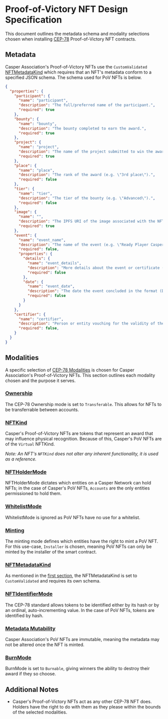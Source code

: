 # Proof-of-Victory NFT Design Specification
This document outlines the metadata schema and modality selections chosen when installing [CEP-78](https://github.com/casper-ecosystem/cep-78-enhanced-nft) Proof-of-Victory NFT contracts.

## Metadata
Casper Association's Proof-of-Victory NFTs use the `CustomValidated` [NFTMetadataKind](https://github.com/casper-ecosystem/cep-78-enhanced-nft#nftmetadatakind) which requires that an NFT's metadata conform to a specified JSON schema. The schema used for PoV NFTs is below.

```json
{
  "properties": {
    "participant": {
      "name": "participant",
      "description": "The full/preferred name of the participant.",
      "required": true
    },
    "bounty": {
      "name": "bounty",
      "description": "The bounty completed to earn the award.",
      "required": true
    },
    "project": {
      "name": "project",
      "description": "The name of the project submitted to win the award.",
      "required": true
    },
    "place": {
      "name": "place",
      "description": "The rank of the award (e.g. \"3rd place\").",
      "required": false
    },
    "tier": {
      "name": "tier",
      "description": "The tier of the bounty (e.g. \"Advanced\").",
      "required": false
    },
    "image": {
      "name": "",
      "description": "The IPFS URI of the image associated with the NFT.",
      "required": true
    },
    "event": {
      "name": "event_name",
      "description": "The name of the event (e.g. \"Ready Player Casper Hackathon\").",
      "required": false,
      "properties": {
        "details": {
          "name": "event_details",
          "description": "More details about the event or certificate (e.g. \"Hackathon organized by the Casper Association from … until … in partnership with …\").",
          "required": false
        },
        "date": {
          "name": "event_date",
          "description": "The date the event concluded in the format (DD-MM-YYYY)",
          "required": false
        }
      }
    },
    "certifier": {
      "name": "certifier",
      "description": "Person or entity vouching for the validity of the award.",
      "required": false,
    }
  }
}
```

## Modalities
A specific selection of [CEP-78 Modalities](https://github.com/casper-ecosystem/cep-78-enhanced-nft#modalities) is chosen for Casper Association's Proof-of-Victory NFTs. This section outlines each modality chosen and the purpose it serves.

### [Ownership](https://github.com/casper-ecosystem/cep-78-enhanced-nft#ownership)
The CEP-78 Ownership mode is set to `Transferable`. This allows for NFTs to be transferrable between accounts.

### [NFTKind](https://github.com/casper-ecosystem/cep-78-enhanced-nft#nftkind)
Casper's Proof-of-Victory NFTs are tokens that represent an award that may influence physical recognition. Because of this, Casper's PoV NFTs are of the `Virtual` NFTKind.

*Note: An NFT's `NFTKind` does not alter any inherent functionality, it is used as a reference.*

### [NFTHolderMode](https://github.com/casper-ecosystem/cep-78-enhanced-nft#nftholdermode)
NFTHolderMode dictates which entities on a Casper Network can hold NFTs; in the case of Casper's PoV NFTs, `Accounts` are the only entities permissioned to hold them.

### [WhitelistMode](https://github.com/casper-ecosystem/cep-78-enhanced-nft#whitelistmode)
WhitelistMode is ignored as PoV NFTs have no use for a whitelist.

### [Minting](https://github.com/casper-ecosystem/cep-78-enhanced-nft#modalities)
The minting mode defines which entities have the right to mint a PoV NFT. For this use-case, `Installer` is chosen, meaning PoV NFTs can only be minted by the installer of the smart contract.

### [NFTMetadataKind](https://github.com/casper-ecosystem/cep-78-enhanced-nft#nftmetadatakind)
As mentioned in the [first section](#Metadata), the NFTMetadataKind is set to `CustomValidated` and requires its own schema.

### [NFTIdentifierMode](https://github.com/casper-ecosystem/cep-78-enhanced-nft#nftidentifiermode)
The CEP-78 standard allows tokens to be identified either by its hash or by an ordinal, auto-incrementing value. In the case of PoV NFTs, tokens are identified by hash.

### [Metadata Mutability](https://github.com/casper-ecosystem/cep-78-enhanced-nft#metadata-mutability)
Casper Association's PoV NFTs are immutable, meaning the metadata may not be altered once the NFT is minted.

### [BurnMode](https://github.com/casper-ecosystem/cep-78-enhanced-nft#burnmode)
BurnMode is set to `Burnable`, giving winners the ability to destroy their award if they so choose.

## Additional Notes
* Casper's Proof-of-Victory NFTs act as any other CEP-78 NFT does. Holders have the right to do with them as they please within the bounds of the selected modalities.


